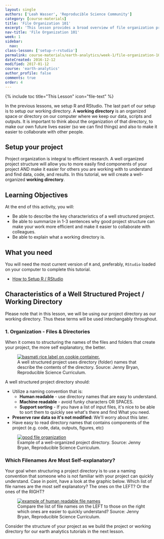 ```yaml
---
layout: single
authors: ['Leah Wasser', 'Reproducible Science Community']
category: [course-materials]
title: 'File Organization 101'
excerpt: 'This lesson provides a broad overview of file organization principles.'
nav-title: 'File Organization 101'
week: 1
sidebar:
  nav:
class-lesson: ['setup-r-rstudio']
permalink: course-materials/earth-analytics/week-1/file-organization-101/
dateCreated: 2016-12-12
modified: 2017-01-12
course: 'earth-analytics'
author_profile: false
comments: true
order: 4
---
```


{% include toc title="This Lesson" icon="file-text" %}

In the previous lessons, we setup R and RStudio. The last part of our setup is
to setup our working directory. A **working directory** is an organized space or directory on our computer where we keep our data, scripts and outputs. It is important
to think about the organization of that directory, to make our own future lives
easier (so we can find things) and also to make it easier to collaborate with other people.

## Setup your project

Project organization is integral to efficient research. A well organized project
structure will allow you to more easily find components of your project AND
make it easier for others you are working with to understand and find data, code,
and results. In this tutorial, we will create a well-organized **working directory**.


<div class='notice--success' markdown="1">

## <i class="fa fa-graduation-cap" aria-hidden="true"></i> Learning Objectives
At the end of this activity, you will:

* Be able to describe the key characteristics of a well structured project.
* Be able to summarize in 1-3 sentences why good project structure can make your work more efficient and make it easier to collaborate with colleagues.
* Be able to explain what a working directory is.


## <i class="fa fa-check-square-o fa-2" aria-hidden="true"></i> What you need

You will need the most current version of `R` and, preferably, `RStudio` loaded on
your computer to complete this tutorial.

* [How to Setup R / RStudio](/course-materials/earth-analytics/week-1/setup-r-rstudio/)

</div>

## Characteristics of a Well Structured Project / Working Directory

Please note that in this lesson, we will be using our project directory as our
working directory. Thus these terms will be used intechangably throughout.

### 1. Organization - Files & Directories

When it comes to structuring the names of the files and folders that create your
project, the more self explanatory, the better.

<figure class="half">
	<a href="{{ site.baseurl }}/images/slide-shows/intro-rr/basmati-rice.png">
	<img src="{{ site.baseurl }}/images/slide-shows/intro-rr/basmati-rice.png" alt="basmati rice label on cookie container."></a>
	<figcaption> A well structured project uses directory (folder) names that describe
  the contents of the directory. Source: Jenny Bryan, Reproducible Science Curriculum.
	</figcaption>
</figure>


A well structured project directory should:

* Utilize a naming convention that is:
   * **Human readable** - use directory names that are easy to understand.
   * **Machine readable** - avoid funky characters OR SPACES.
   * **Support sorting**  - If you have a list of input files, it's nice to be able to sort them to quickly see what's there and find What you need.
* **Preserve raw data so it's not modified:** We'll worry about this later.
* Have easy to read directory names that contains components of the project (e.g. code, data, outputs, figures, etc)

<figure>
	<a href="{{ site.baseurl }}/images/slide-shows/intro-rr/file-organization.png">
	<img src="{{ site.baseurl }}/images/slide-shows/intro-rr/file-organization.png" alt="good file organization"></a>
	<figcaption> Example of a well-organized project directory. Source: Jenny Bryan, Reproducible Science Curriculum.
	</figcaption>
</figure>

### Which Filenames Are Most Self-explanatory?

Your goal when structuring a project directory is to use a naming
convention that someone who is not familiar with your project can quickly understand.
Case in point, have a look at the graphic below. Which list of file names are
the most self explanatory? The ones on the LEFT? Or the ones of the RIGHT?

<figure>
	<a href="{{ site.baseurl }}/images/slide-shows/intro-rr/human-readable-jenny.png">
	<img src="{{ site.baseurl }}/images/slide-shows/intro-rr/human-readable-jenny.png" alt="example of human readable file names"></a>
	<figcaption> Compare the list of file names on the LEFT to those on the right
  which ones are easier to quickly understand? Source: Jenny Bryan, Reproducible Science Curriculum.
	</figcaption>
</figure>

Consider the structure of your project as we build the project or working
directory for our earth analytics tutorials in the next lesson.

